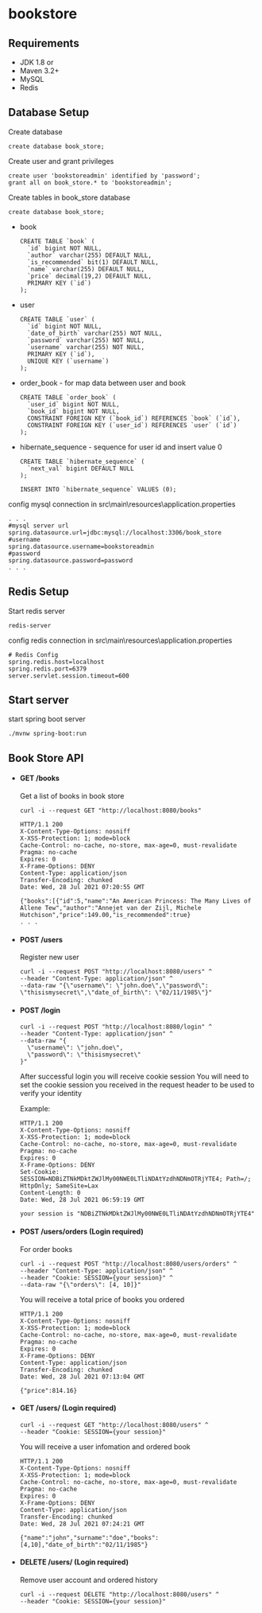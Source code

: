# bookstore

## Requirements
- JDK 1.8 or 
- Maven 3.2+
- MySQL
- Redis

## Database Setup 
Create database
		
    create database book_store;        
Create user and grant privileges
		
    create user 'bookstoreadmin' identified by 'password';
    grant all on book_store.* to 'bookstoreadmin';
Create tables in book_store database

    create database book_store;

- book

      CREATE TABLE `book` (
        `id` bigint NOT NULL,
        `author` varchar(255) DEFAULT NULL,
        `is_recommended` bit(1) DEFAULT NULL,
        `name` varchar(255) DEFAULT NULL,
        `price` decimal(19,2) DEFAULT NULL,
        PRIMARY KEY (`id`)
      );
        
- user

      CREATE TABLE `user` (
        `id` bigint NOT NULL,
        `date_of_birth` varchar(255) NOT NULL,
        `password` varchar(255) NOT NULL,
        `username` varchar(255) NOT NULL,
        PRIMARY KEY (`id`),
        UNIQUE KEY (`username`)
      );
          
- order_book - for map data between user and book
          
      CREATE TABLE `order_book` (
        `user_id` bigint NOT NULL,
        `book_id` bigint NOT NULL,
        CONSTRAINT FOREIGN KEY (`book_id`) REFERENCES `book` (`id`),
        CONSTRAINT FOREIGN KEY (`user_id`) REFERENCES `user` (`id`)
      );
          
- hibernate_sequence - sequence for user id and insert value 0 

      CREATE TABLE `hibernate_sequence` (
        `next_val` bigint DEFAULT NULL
      );

    <!-- -->

      INSERT INTO `hibernate_sequence` VALUES (0);

config mysql connection in src\main\resources\application.properties

    . . .
    #mysql server url
    spring.datasource.url=jdbc:mysql://localhost:3306/book_store
    #username
    spring.datasource.username=bookstoreadmin
    #password
    spring.datasource.password=password	
    . . .

## Redis Setup
Start redis server

    redis-server
config redis connection in src\main\resources\application.properties

    # Redis Config
    spring.redis.host=localhost
    spring.redis.port=6379
    server.servlet.session.timeout=600

## Start server
start spring boot server

    ./mvnw spring-boot:run


## Book Store API
- #### GET /books

  Get a list of books in book store

      curl -i --request GET "http://localhost:8080/books"
  <!-- -->

      HTTP/1.1 200
      X-Content-Type-Options: nosniff
      X-XSS-Protection: 1; mode=block
      Cache-Control: no-cache, no-store, max-age=0, must-revalidate
      Pragma: no-cache
      Expires: 0
      X-Frame-Options: DENY
      Content-Type: application/json
      Transfer-Encoding: chunked
      Date: Wed, 28 Jul 2021 07:20:55 GMT

      {"books":[{"id":5,"name":"An American Princess: The Many Lives of Allene Tew","author":"Annejet van der Zijl, Michele Hutchison","price":149.00,"is_recommended":true}
      . . .

- #### POST /users

  Register new user

      curl -i --request POST "http://localhost:8080/users" ^
      --header "Content-Type: application/json" ^
      --data-raw "{\"username\": \"john.doe\",\"password\": \"thisismysecret\",\"date_of_birth\": \"02/11/1985\"}"

- #### POST /login

      curl -i --request POST "http://localhost:8080/login" ^
      --header "Content-Type: application/json" ^
      --data-raw "{
        \"username\": \"john.doe\",
        \"password\": \"thisismysecret\"
      }"
    
    After successful login you will receive cookie session
    You will need to set the cookie session you received in the request header to be used to verify your identity

	Example:

      HTTP/1.1 200
      X-Content-Type-Options: nosniff
      X-XSS-Protection: 1; mode=block
      Cache-Control: no-cache, no-store, max-age=0, must-revalidate
      Pragma: no-cache
      Expires: 0
      X-Frame-Options: DENY
      Set-Cookie: SESSION=NDBiZTNkMDktZWJlMy00NWE0LTliNDAtYzdhNDNmOTRjYTE4; Path=/; HttpOnly; SameSite=Lax
      Content-Length: 0
      Date: Wed, 28 Jul 2021 06:59:19 GMT

      your session is "NDBiZTNkMDktZWJlMy00NWE0LTliNDAtYzdhNDNmOTRjYTE4"

- #### POST /users/orders (Login required)

  For order books

      curl -i --request POST "http://localhost:8080/users/orders" ^
      --header "Content-Type: application/json" ^
      --header "Cookie: SESSION={your session}" ^
      --data-raw "{\"orders\": [4, 10]}"

    You will receive a total price of books you ordered

      HTTP/1.1 200
      X-Content-Type-Options: nosniff
      X-XSS-Protection: 1; mode=block
      Cache-Control: no-cache, no-store, max-age=0, must-revalidate
      Pragma: no-cache
      Expires: 0
      X-Frame-Options: DENY
      Content-Type: application/json
      Transfer-Encoding: chunked
      Date: Wed, 28 Jul 2021 07:13:04 GMT

      {"price":814.16}

- #### GET /users/ (Login required)

      curl -i --request GET "http://localhost:8080/users" ^
      --header "Cookie: SESSION={your session}"

    You will receive a user infomation and ordered book

      HTTP/1.1 200
      X-Content-Type-Options: nosniff
      X-XSS-Protection: 1; mode=block
      Cache-Control: no-cache, no-store, max-age=0, must-revalidate
      Pragma: no-cache
      Expires: 0
      X-Frame-Options: DENY
      Content-Type: application/json
      Transfer-Encoding: chunked
      Date: Wed, 28 Jul 2021 07:24:21 GMT

      {"name":"john","surname":"doe","books":[4,10],"date_of_birth":"02/11/1985"}
      
- #### DELETE /users/ (Login required)

  Remove user account and ordered history 

      curl -i --request DELETE "http://localhost:8080/users" ^
      --header "Cookie: SESSION={your session}"
    
